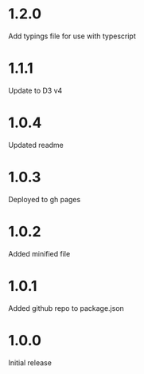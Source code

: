 # 1.2.0

Add typings file for use with typescript

# 1.1.1

Update to D3 v4

# 1.0.4

Updated readme

# 1.0.3

Deployed to gh pages

# 1.0.2

Added minified file

# 1.0.1

Added github repo to package.json

# 1.0.0

Initial release